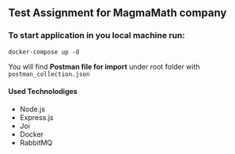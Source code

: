 ## Test Assignment for MagmaMath company

### To start application in you local machine run:

    docker-compose up -d

You will find **Postman file for import** under root folder with `postman_collection.json`

#### Used Technolodiges

- Node.js
- Express.js
- Joi
- Docker
- RabbitMQ
